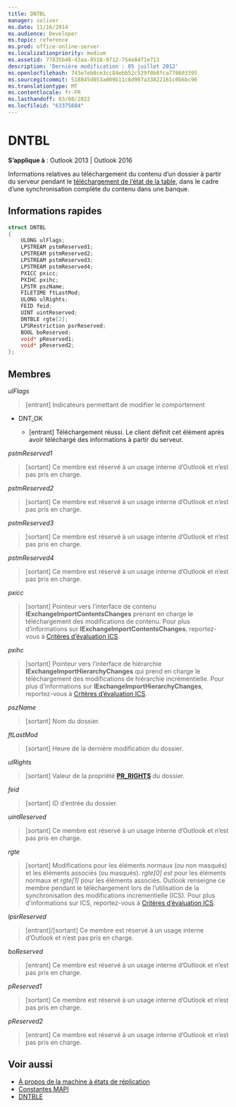 ```yaml
---
title: DNTBL
manager: soliver
ms.date: 11/16/2014
ms.audience: Developer
ms.topic: reference
ms.prod: office-online-server
ms.localizationpriority: medium
ms.assetid: 77835b48-43aa-8518-9712-754e84f1e713
description: 'Dernière modification : 05 juillet 2012'
ms.openlocfilehash: 743e7eb8ce3cc84ebb52c529f0b0fca778603395
ms.sourcegitcommit: 518845d053a009b11c8d907a33822161c0b6bc96
ms.translationtype: MT
ms.contentlocale: fr-FR
ms.lasthandoff: 03/08/2022
ms.locfileid: "63375684"
---
```

# <a name="dntbl"></a>DNTBL
 
**S’applique à** : Outlook 2013 | Outlook 2016 
  
Informations relatives au téléchargement du contenu d’un dossier à partir du serveur pendant le [téléchargement de l’état de la table](download-table-state.md), dans le cadre d’une synchronisation complète du contenu dans une banque.
  
## <a name="quick-info"></a>Informations rapides

```cpp
struct DNTBL 
{ 
    ULONG ulFlags; 
    LPSTREAM pstmReserved1; 
    LPSTREAM pstmReserved2; 
    LPSTREAM pstmReserved3; 
    LPSTREAM pstmReserved4; 
    PXICC pxicc; 
    PXIHC pxihc; 
    LPSTR pszName; 
    FILETIME ftLastMod; 
    ULONG ulRights; 
    FEID feid; 
    UINT uintReserved; 
    DNTBLE rgte[2]; 
    LPSRestriction psrReserved; 
    BOOL boReserved; 
    void* pReserved1; 
    void* pReserved2; 
};

```

## <a name="members"></a>Membres

_ulFlags_
  
> [entrant] Indicateurs permettant de modifier le comportement

  - DNT_OK

    - [entrant] Téléchargement réussi. Le client définit cet élément après avoir téléchargé des informations à partir du serveur.

_pstmReserved1_
  
> [sortant] Ce membre est réservé à un usage interne d’Outlook et n’est pas pris en charge.

_pstmReserved2_
  
> [sortant] Ce membre est réservé à un usage interne d’Outlook et n’est pas pris en charge.

_pstmReserved3_
  
> [sortant] Ce membre est réservé à un usage interne d’Outlook et n’est pas pris en charge.

_pstmReserved4_
  
> [sortant] Ce membre est réservé à un usage interne d’Outlook et n’est pas pris en charge.

_pxicc_
  
> [sortant] Pointeur vers l’interface de contenu **IExchangeImportContentsChanges** prenant en charge le téléchargement des modifications de contenu. Pour plus d’informations sur **IExchangeImportContentsChanges**, reportez-vous à [Critères d’évaluation ICS](https://msdn.microsoft.com/library/aa579252%28EXCHG.80%29.aspx).

_pxihc_
  
> [sortant] Pointeur vers l’interface de hiérarchie **IExchangeImportHierarchyChanges** qui prend en charge le téléchargement des modifications de hiérarchie incrémentielle. Pour plus d’informations sur **IExchangeImportHierarchyChanges**, reportez-vous à [Critères d’évaluation ICS](https://msdn.microsoft.com/library/aa579252%28EXCHG.80%29.aspx).

_pszName_
  
> [sortant] Nom du dossier.

_ftLastMod_
  
> [sortant] Heure de la dernière modification du dossier.

_ulRights_
  
> [sortant] Valeur de la propriété **[PR_RIGHTS](https://msdn.microsoft.com/library/ee238052%28v=EXCHG.80%29.aspx)** du dossier.

_feid_
  
> [sortant] ID d’entrée du dossier.

_uintReserved_
  
> [sortant] Ce membre est réservé à un usage interne d’Outlook et n’est pas pris en charge.

_rgte_
  
> [sortant] Modifications pour les éléments normaux (ou non masqués) et les éléments associés (ou masqués). *rgte[0] est* pour les éléments normaux et *rgte[1]* pour les éléments associés. Outlook renseigne ce membre pendant le téléchargement lors de l’utilisation de la synchronisation des modifications incrémentielle (ICS). Pour plus d’informations sur ICS, reportez-vous à [Critères d’évaluation ICS](https://msdn.microsoft.com/library/aa579252%28EXCHG.80%29.aspx).

_lpsrReserved_
  
> [entrant]/[sortant] Ce membre est réservé à un usage interne d’Outlook et n’est pas pris en charge.

_boReserved_
  
> [entrant] Ce membre est réservé à un usage interne d’Outlook et n’est pas pris en charge.

_pReserved1_
  
> [sortant] Ce membre est réservé à un usage interne d’Outlook et n’est pas pris en charge.

_pReserved2_
  
> [entrant] Ce membre est réservé à un usage interne d’Outlook et n’est pas pris en charge.

## <a name="see-also"></a>Voir aussi

- [À propos de la machine à états de réplication](about-the-replication-state-machine.md)  
- [Constantes MAPI](mapi-constants.md)
- [DNTBLE](dntble.md)